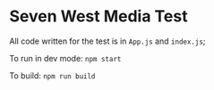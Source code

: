 # Seven West Media Test

All code written for the test is in `App.js` and `index.js`;

To run in dev mode: `npm start`

To build: `npm run build`
